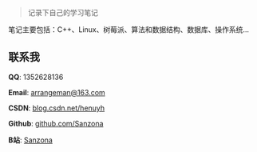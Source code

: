 > 记录下自己的学习笔记

笔记主要包括：C++、Linux、树莓派、算法和数据结构、数据库、操作系统...



## 联系我

**QQ**: 1352628136

**Email**: arrangeman@163.com

**CSDN**: [blog.csdn.net/henuyh](https://blog.csdn.net/henuyh)

**Github**: [github.com/Sanzona](https://github.com/Sanzona)

**B站**: [Sanzona](https://space.bilibili.com/297299131)

